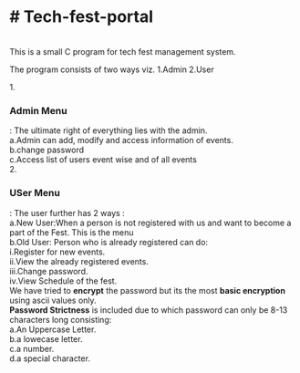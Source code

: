 <h1># Tech-fest-portal</h1><br>
This is a small C program for tech fest management system. <br>

The program consists of two ways viz. 1.Admin 2.User<br>

1.<h3><b>Admin Menu</b></h3>: The ultimate right of everything lies with the admin.<br>
                      a.Admin can add, modify and access information of events.<br>
                      b.change password<br>
                      c.Access list of users event wise and of all events <br>
2.<h3><b>USer Menu</b></h3>: The user further has 2 ways :<br>
                      a.New User:When a person is not registered with us and want to become a part of the Fest. This is the menu<br>
                      b.Old User: Person who is already registered can do:<br>
                        i.Register for new events.<br>
                        ii.View the already registered events.<br>
                        iii.Change password.<br>
                        iv.View Schedule of the fest.<br>
We have tried to <b>encrypt</b> the password but its the most <b>basic encryption</b> using ascii values only.<br>
<b>Password Strictness</b> is included due to which password can only be 8-13 characters long consisting:<br>
                      a.An Uppercase Letter.<br>
                      b.a lowecase letter.<br>
                      c.a number.<br>
                      d.a special character.<br>
 
